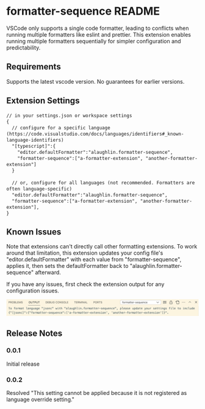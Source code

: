 # formatter-sequence README

VSCode only supports a single code formatter, leading to conflicts when running multiple formatters like eslint and prettier. This extension enables running multiple formatters sequentially for simpler configuration and predictability.

## Requirements

Supports the latest vscode version.  No guarantees for earlier versions.

## Extension Settings

```jsonc
// in your settings.json or workspace settings
{
  // configure for a specific language (https://code.visualstudio.com/docs/languages/identifiers#_known-language-identifiers)
  "[typescript]":{
    "editor.defaultFormatter":"alaughlin.formatter-sequence",
    "formatter-sequence":["a-formatter-extension", "another-formatter-extension"]
  }

  // or, configure for all languages (not recommended. Formatters are often language-specific)
  "editor.defaultFormatter":"alaughlin.formatter-sequence",
  "formatter-sequence":["a-formatter-extension", "another-formatter-extension"],
}
```

## Known Issues

Note that extensions can't directly call other formatting extensions. To work around that limitation, this extension updates your config file's "editor.defaultFormatter" with each value from "formatter-sequence", applies it, then sets the defaultFormatter back to "alaughlin.formatter-sequence" afterward.

If you have any issues, first check the extension output for any configuration issues.

![extension output](src/debug-output.png)

## Release Notes

### 0.0.1

Initial release

### 0.0.2

Resolved "This setting cannot be applied because it is not registered as language override setting."
